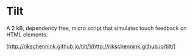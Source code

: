 # Tilt

A 2 kB, dependency free, micro script that simulates touch feedback on HTML elements.

[http://rikschennink.github.io/tilt/](http://rikschennink.github.io/tilt/)
